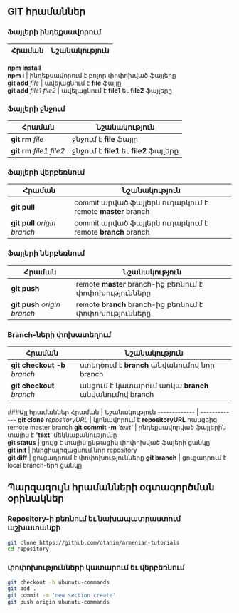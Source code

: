 ## GIT հրամաններ

### Ֆայլերի ինդեքսավորում
Հրաման  | Նշանակություն
------------- | -------------
**npm install**  
**npm i** | ինդեքսավորում է բոլոր փոփոխված ֆայլերը  
**git add** *file*  | ավելացնում է **file** ֆայլը  
**git add** *file1* *file2*  | ավելացնում է **file1** եւ **file2** ֆայլերը  

### Ֆայլերի ջնջում
Հրաման  | Նշանակություն
------------- | -------------
**git rm** *file*  | ջնջում է **file** ֆայլը  
**git rm** *file1* *file2*  | ջնջում է **file1** եւ **file2** ֆայլերը

### Ֆայլերի վերբեռնում
Հրաման  | Նշանակություն
------------- | -------------
**git pull**  | commit արված ֆայլերն ուղարկում է remote **master** branch
**git pull** *origin* *branch*  | commit արված ֆայլերն ուղարկում է remote **branch** branch

### Ֆայլերի ներբեռնում
Հրաման  | Նշանակություն
------------- | -------------
**git push**  | remote **master** branch-ից բեռնում է փոփոխությունները  
**git push** *origin* *branch*  | remote **branch** branch-ից բեռնում է փոփոխությունները  

### Branch-ների փոխատեղում
Հրաման  | Նշանակություն
------------- | -------------
**git checkout -b** *branch*  | ստեղծում է **branch** անվանումով նոր branch  
**git checkout** *branch*  | անցում է կատարում առկա **branch** անվանումով branch  

###Այլ հրամաններ
Հրաման  | Նշանակություն
------------- | -------------
**git clone** *repositoryURL*  | կլոնավորում է **repositoryURL** հասցեից remote master branch
**git commit -m** *'text'*  | ինդեքսավորված ֆայլերին տալիս է **'text'** մեկնաբանությունը  
**git status**  | ցույց է տալիս ընթացիկ փոփոխված ֆայերի ցանկը  
**git init**  | ինիցիալիզացնում նոր repository  
**git diff**  | ցուցադրում է փոփոխությունները 
**git branch**  | ցուցադրում է local branch-երի ցանկը

## Պարզագույն հրամանների օգտագործման օրինակներ
### Repository-ի բեռնում եւ նախապատրաստում աշխատանքի
```bash
git clone https://github.com/otanim/armenian-tutorials
cd repository
```
### փոփոխությունների կատարում եւ վերբեռնում
```bash
git checkout -b ubunutu-commands
git add .
git commit -m 'new section create'  
git push origin ubunutu-commands  
```

